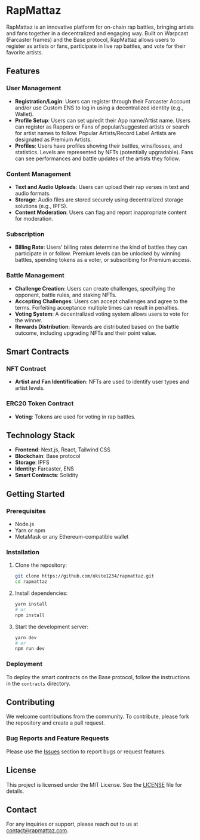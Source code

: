 # RapMattaz

RapMattaz is an innovative platform for on-chain rap battles, bringing artists and fans together in a decentralized and engaging way. Built on Warpcast (Farcaster frames) and the Base protocol, RapMattaz allows users to register as artists or fans, participate in live rap battles, and vote for their favorite artists.

## Features

### User Management

- **Registration/Login**: Users can register through their Farcaster Account and/or use Custom ENS to log in using a decentralized identity (e.g., Wallet).
- **Profile Setup**: Users can set up/edit their App name/Artist name. Users can register as Rappers or Fans of popular/suggested artists or search for artist names to follow. Popular Artists/Record Label Artists are designated as Premium Artists.
- **Profiles**: Users have profiles showing their battles, wins/losses, and statistics. Levels are represented by NFTs (potentially upgradable). Fans can see performances and battle updates of the artists they follow.

### Content Management

- **Text and Audio Uploads**: Users can upload their rap verses in text and audio formats.
- **Storage**: Audio files are stored securely using decentralized storage solutions (e.g., IPFS).
- **Content Moderation**: Users can flag and report inappropriate content for moderation.

### Subscription

- **Billing Rate**: Users' billing rates determine the kind of battles they can participate in or follow. Premium levels can be unlocked by winning battles, spending tokens as a voter, or subscribing for Premium access.

### Battle Management

- **Challenge Creation**: Users can create challenges, specifying the opponent, battle rules, and staking NFTs.
- **Accepting Challenges**: Users can accept challenges and agree to the terms. Forfeiting acceptance multiple times can result in penalties.
- **Voting System**: A decentralized voting system allows users to vote for the winner.
- **Rewards Distribution**: Rewards are distributed based on the battle outcome, including upgrading NFTs and their point value.

## Smart Contracts

### NFT Contract

- **Artist and Fan Identification**: NFTs are used to identify user types and artist levels.

### ERC20 Token Contract

- **Voting**: Tokens are used for voting in rap battles.

## Technology Stack

- **Frontend**: Next.js, React, Tailwind CSS
- **Blockchain**: Base protocol
- **Storage**: IPFS
- **Identity**: Farcaster, ENS
- **Smart Contracts**: Solidity

## Getting Started

### Prerequisites

- Node.js
- Yarn or npm
- MetaMask or any Ethereum-compatible wallet

### Installation

1. Clone the repository:
   ```bash
   git clone https://github.com/okste1234/rapmattaz.git
   cd rapmattaz
   ```

2. Install dependencies:
   ```bash
   yarn install
   # or
   npm install
   ```

3. Start the development server:
   ```bash
   yarn dev
   # or
   npm run dev
   ```

### Deployment

To deploy the smart contracts on the Base protocol, follow the instructions in the `contracts` directory.

## Contributing

We welcome contributions from the community. To contribute, please fork the repository and create a pull request.

### Bug Reports and Feature Requests

Please use the [Issues](https://github.com/okste1234/rapMattaz/issues) section to report bugs or request features.

## License

This project is licensed under the MIT License. See the [LICENSE](LICENSE) file for details.

## Contact

For any inquiries or support, please reach out to us at [contact@rapmattaz.com](mailto:contact@rapmattaz.com).
